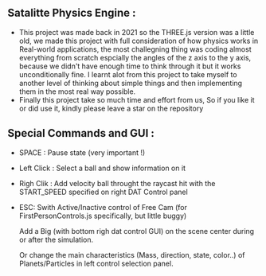 ## Satalitte Physics Engine :
- This project was made back in 2021 so the THREE.js version was a little old, we made this project with full consideration of   how physics works in Real-world applications, the most challegning thing was coding almost everything from scratch espcially the angles of the z axis to the y axis, because we didn't have enough time to think through it but it works unconditionally fine. I learnt alot from this project to take myself to another level of thinking about simple things and then implementing them in the most real way possible.
- Finally this project take so much time and effort from us, So if you like it or did use it, kindly please leave a star on the repository

## Special Commands and GUI : 
- SPACE : Pause state (very important !)
- Left Click : Select a ball and show information on it
- Righ Clik : Add velocity ball throught the raycast hit with the START_SPEED specified on right DAT Control panel
- ESC: Swith Active/Inactive control of Free Cam (for FirstPersonControls.js specifically, but little buggy)

    Add a Big  (with bottom righ dat control GUI) on the scene center during or after the simulation. 

    Or change the main characteristics (Mass, direction, state, color..) of Planets/Particles in left control selection panel. 
